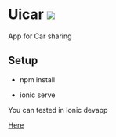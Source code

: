 # Uicar <img src="https://github.com/davidbarrero38/Uicar/blob/master/src/assets/icons/logopeque.png?raw=true">

App for Car sharing 

## Setup 


* npm install 

* ionic serve 

You can tested in Ionic devapp

<a href="https://ionicframework.com/docs/appflow/devapp/">Here</a>



